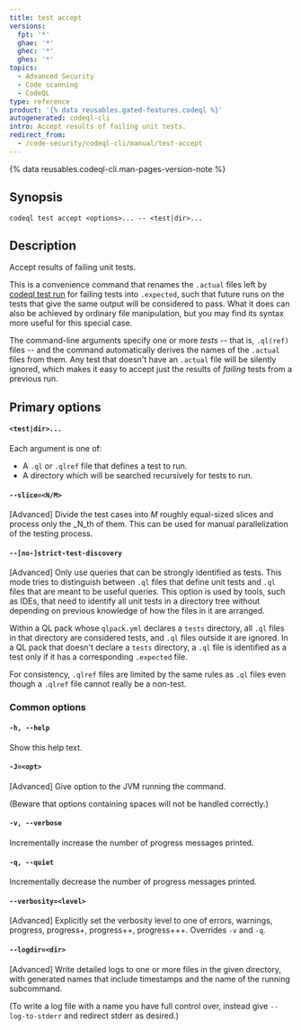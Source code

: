 ```yaml
---
title: test accept
versions:
  fpt: '*'
  ghae: '*'
  ghec: '*'
  ghes: '*'
topics:
  - Advanced Security
  - Code scanning
  - CodeQL
type: reference
product: '{% data reusables.gated-features.codeql %}'
autogenerated: codeql-cli
intro: Accept results of failing unit tests.
redirect_from:
  - /code-security/codeql-cli/manual/test-accept
---
```



<!-- Content after this section is automatically generated -->

{% data reusables.codeql-cli.man-pages-version-note %}

## Synopsis

```shell copy
codeql test accept <options>... -- <test|dir>...
```

## Description

Accept results of failing unit tests.

This is a convenience command that renames the `.actual` files left by
[codeql test run](/code-security/codeql-cli/codeql-cli-manual/test-run) for failing tests into `.expected`, such that future runs on the tests that give the
same output will be considered to pass. What it does can also be
achieved by ordinary file manipulation, but you may find its syntax more
useful for this special case.

The command-line arguments specify one or more _tests_ -- that is,
`.ql(ref)` files -- and the command automatically derives the names of
the `.actual` files from them. Any test that doesn't have an `.actual`
file will be silently ignored, which makes it easy to accept just the
results of _failing_ tests from a previous run.

## Primary options

#### `<test|dir>...`

Each argument is one of:

-   A `.ql` or `.qlref` file that defines a test to run.
-   A directory which will be searched recursively for tests to run.

#### `--slice=<N/M>`

\[Advanced] Divide the test cases into _M_ roughly equal-sized slices
and process only the _N_th of them. This can be used for manual
parallelization of the testing process.

#### `--[no-]strict-test-discovery`

\[Advanced] Only use queries that can be strongly identified as tests.
This mode tries to distinguish between `.ql` files that define unit
tests and `.ql` files that are meant to be useful queries. This option
is used by tools, such as IDEs, that need to identify all unit tests in
a directory tree without depending on previous knowledge of how the
files in it are arranged.

Within a QL pack whose `qlpack.yml` declares a `tests` directory, all
`.ql` files in that directory are considered tests, and `.ql` files
outside it are ignored. In a QL pack that doesn't declare a `tests`
directory, a `.ql` file is identified as a test only if it has a
corresponding `.expected` file.

For consistency, `.qlref` files are limited by the same rules as `.ql`
files even though a `.qlref` file cannot really be a non-test.

### Common options

#### `-h, --help`

Show this help text.

#### `-J=<opt>`

\[Advanced] Give option to the JVM running the command.

(Beware that options containing spaces will not be handled correctly.)

#### `-v, --verbose`

Incrementally increase the number of progress messages printed.

#### `-q, --quiet`

Incrementally decrease the number of progress messages printed.

#### `--verbosity=<level>`

\[Advanced] Explicitly set the verbosity level to one of errors,
warnings, progress, progress+, progress++, progress+++. Overrides `-v`
and `-q`.

#### `--logdir=<dir>`

\[Advanced] Write detailed logs to one or more files in the given
directory, with generated names that include timestamps and the name of
the running subcommand.

(To write a log file with a name you have full control over, instead
give `--log-to-stderr` and redirect stderr as desired.)
